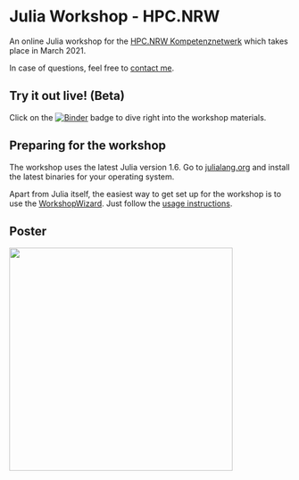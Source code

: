 # Julia Workshop - HPC.NRW

An online Julia workshop for the [HPC.NRW Kompetenznetwerk](https://hpc.dh.nrw) which takes place in March 2021.

In case of questions, feel free to [contact me](http://github.com/crstnbr).

## Try it out live! (Beta)

Click on the [![Binder](https://mybinder.org/badge_logo.svg)](https://mybinder.org/v2/gh/crstnbr/JuliaNRW21/master) badge to dive right into the workshop materials.

## Preparing for the workshop

The workshop uses the latest Julia version 1.6. Go to [julialang.org](https://julialang.org/downloads/) and install the latest binaries for your operating system.

Apart from Julia itself, the easiest way to get set up for the workshop is to use the [WorkshopWizard](https://crstnbr.github.io/WorkshopWizard.jl/dev/). Just follow the [usage instructions](https://crstnbr.github.io/WorkshopWizard.jl/dev/usage/#Getting-the-latest-workshop-1).

## Poster

<a href="https://github.com/crstnbr/JuliaNRW21/raw/master/orga/poster/JuliaNRW21_poster.pdf"><img src="https://github.com/crstnbr/JuliaNRW21/raw/master/orga/poster/JuliaNRW21_poster.png" width=400px></a>
